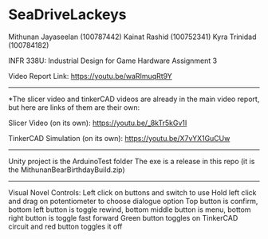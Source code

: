 # SeaDriveLackeys
Mithunan Jayaseelan (100787442)
Kainat Rashid (100752341)
Kyra Trinidad (100784182)

INFR 338U: Industrial Design for Game Hardware
Assignment 3

Video Report Link: https://youtu.be/waRImuqRt9Y

-----------------------------------

*The slicer video and tinkerCAD videos are already in the main video report, but here are links of them are their own:

Slicer Video (on its own): https://youtu.be/_8kTr5kGv1I

TinkerCAD Simulation (on its own): https://youtu.be/X7vYX1GuCUw

-----------------------------------

Unity project is the ArduinoTest folder
The exe is a release in this repo (it is the MithunanBearBirthdayBuild.zip)

-----------------------------------

Visual Novel Controls:
Left click on buttons and switch to use
Hold left click and drag on potentiometer to choose dialogue option
Top button is confirm, bottom left button is toggle rewind, bottom middle button is menu, bottom right button is toggle fast forward
Green button toggles on TinkerCAD circuit and red button toggles it off

